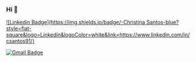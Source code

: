 ###  Hi 👋

[![Linkedin Badge](https://img.shields.io/badge/-Christina Santos-blue?style=flat-square&logo=Linkedin&logoColor=white&link=https://www.linkedin.com/in/csantos91/)](https://www.linkedin.com/in/csantos91/)

[![Gmail Badge](https://img.shields.io/badge/-christina.santos823@gmail.com-d14836?style=flat-square&logo=Gmail&logoColor=white&link=mailto:mail@jayraj.co.in)](mailto:christina.santos823@gmail.com)
